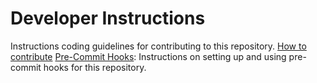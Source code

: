 # Developer Instructions
Instructions coding guidelines for contributing to this repository.
[How to contribute](contributing.md)
[Pre-Commit Hooks](pre-commit-hooks.md): Instructions on setting up and using pre-commit hooks for this repository.
